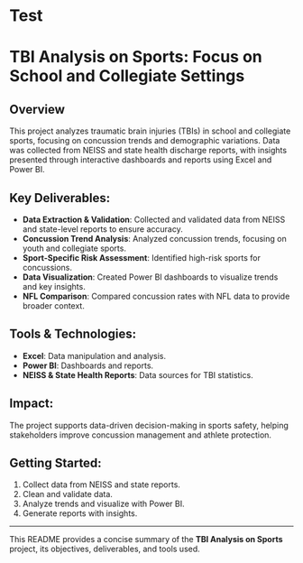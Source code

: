 # Test
# TBI Analysis on Sports: Focus on School and Collegiate Settings

## Overview
This project analyzes traumatic brain injuries (TBIs) in school and collegiate sports, focusing on concussion trends and demographic variations. Data was collected from NEISS and state health discharge reports, with insights presented through interactive dashboards and reports using Excel and Power BI.

## Key Deliverables:
- **Data Extraction & Validation**: Collected and validated data from NEISS and state-level reports to ensure accuracy.
- **Concussion Trend Analysis**: Analyzed concussion trends, focusing on youth and collegiate sports.
- **Sport-Specific Risk Assessment**: Identified high-risk sports for concussions.
- **Data Visualization**: Created Power BI dashboards to visualize trends and key insights.
- **NFL Comparison**: Compared concussion rates with NFL data to provide broader context.

## Tools & Technologies:
- **Excel**: Data manipulation and analysis.
- **Power BI**: Dashboards and reports.
- **NEISS & State Health Reports**: Data sources for TBI statistics.

## Impact:
The project supports data-driven decision-making in sports safety, helping stakeholders improve concussion management and athlete protection.

## Getting Started:
1. Collect data from NEISS and state reports.
2. Clean and validate data.
3. Analyze trends and visualize with Power BI.
4. Generate reports with insights.

--- 

This README provides a concise summary of the **TBI Analysis on Sports** project, its objectives, deliverables, and tools used.
